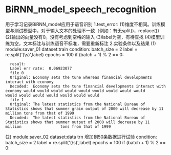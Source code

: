 # BiRNN_model_speech_recognition
用于学习记录BiRNN_model应用于语音识别
1.test_error:
  (1)维度不相同。训练模型与测试模型中，对于输入文本的处理不一致（例如：有无split()，replace()）
  (2)输出的向量没有0。没有考虑到空格的输入
  (3)label为空，有待查找
  (4)模型训练为空，文本标注与训练语音不标准，需要重新标注
2.实验条件以及结果
  (1) module:saver_01 dataset:train
      condition:
      batch_size = 2
      label = re.split('(\s)',label)
      epochs = 100
      if (batch + 1) % 2 == 0:
      
      result:
      Label err rate:  0.06923077
      file 0
      Original: Economy sets the tune whereas financial developments interact with economy
      Decoded:  Economy sets the tune financial developments interact with economy would would would would would would would would would                    would would would would would would would 
      file 1
      Original: The latest statistics from the National Bureau of Statistics shows that summer grain output of 2000 will decrease by 11                   million tons from that of 1999
      Decoded:  The latest statistics from the National Bureau of Statistics shows that summer output of 2000 will decrease by 11 million                 tons from that of 1999 
  (2) module:saver_02 dataset:data trn 增加到50条数据进行试验
       condition:
        batch_size = 2
        label = re.split('(\s)',label)
        epochs = 100
        if (batch + 1) % 2 == 0:
